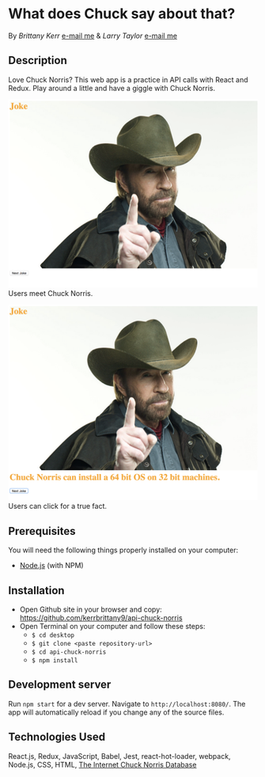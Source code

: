 # What does Chuck say about that?

By _Brittany Kerr_ [e-mail me](<mailto:kerrbrittany9@gmail.com>) & _Larry Taylor_ [e-mail me](<mailto:larryjamestaylor@gmail.com>)

## Description

Love Chuck Norris? This web app is a practice in API calls with React and Redux. Play around a little and have a giggle with Chuck Norris.


![Home](src/images/home.png)
Users meet Chuck Norris.

![API call](src/images/api.png)
Users can click for a true fact.


## Prerequisites

You will need the following things properly installed on your computer:
* [Node.js](https://nodejs.org/) (with NPM)

## Installation

* Open Github site in your browser and copy: https://github.com/kerrbrittany9/api-chuck-norris
* Open Terminal on your computer and follow these steps:
  * `$ cd desktop`
  * `$ git clone <paste repository-url>`
  * `$ cd api-chuck-norris`
  * `$ npm install`

## Development server

Run `npm start` for a dev server. Navigate to `http://localhost:8080/`. The app will automatically reload if you change any of the source files.


## Technologies Used

React.js, Redux, JavaScript, Babel, Jest, react-hot-loader, webpack, Node.js, CSS, HTML, [The Internet Chuck Norris Database](http://www.icndb.com/api/)
